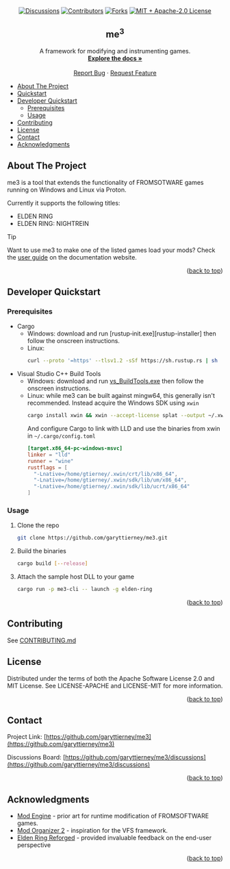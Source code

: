 <a name="readme-top"></a>

<br />
<div align="center">

[![Discussions][discussions-shield]][discussions-url]
[![Contributors][contributors-shield]][contributors-url]
[![Forks][forks-shield]][forks-url]
[![MIT + Apache-2.0 License][license-shield]][license-url]

  <h2 align="center">me<sup>3</sup></h2>

  <p align="center">
    A framework for modifying and instrumenting games.
    <br />
    <a href="https://garyttierney.github.io/me3/me3_framework/"><strong>Explore the docs »</strong></a>
    <br />
    <br />
    <a href="https://github.com/garyttierney/me3/discussions/categories/bug-reports">Report Bug</a>
    ·
    <a href="https://github.com/garyttierney/me3/discussions/categories/ideas">Request Feature</a>
  </p>
</div>

- [About The Project](#about-the-project)
- [Quickstart](#quickstart)
- [Developer Quickstart](#developer-quickstart)
  - [Prerequisites](#prerequisites)
  - [Usage](#usage)
- [Contributing](#contributing)
- [License](#license)
- [Contact](#contact)
- [Acknowledgments](#acknowledgments)

<!-- ABOUT THE PROJECT -->

## About The Project

me3 is a tool that extends the functionality of FROMSOTWARE games running on Windows and Linux via Proton.

Currently it supports the following titles:

- ELDEN RING
- ELDEN RING: NIGHTREIN

> [!TIP]
> Want to use me3 to make one of the listed games load your mods? Check the [user guide](https://me3.readthedocs.io/quickstart) on the documentation website.

<p align="right">(<a href="#readme-top">back to top</a>)</p>

<!-- GETTING STARTED -->

## Developer Quickstart

### Prerequisites

- Cargo
  - Windows: download and run [rustup‑init.exe][rustup-installer] then follow the onscreen instructions.
  - Linux:
    ```bash
    curl --proto '=https' --tlsv1.2 -sSf https://sh.rustup.rs | sh
    ```
- Visual Studio C++ Build Tools
  - Windows: download and run [vs_BuildTools.exe][buildtools-installer] then follow the onscreen instructions.
  - Linux: while me3 can be built against mingw64, this generally isn't recommended. Instead acquire the Windows SDK using `xwin`
    ```bash
    cargo install xwin && xwin --accept-license splat --output ~/.xwin
    ```
    And configure Cargo to link with LLD and use the binaries from xwin in `~/.cargo/config.toml`
    ```toml
    [target.x86_64-pc-windows-msvc]
    linker = "lld"
    runner = "wine"
    rustflags = [
      "-Lnative=/home/gtierney/.xwin/crt/lib/x86_64",
      "-Lnative=/home/gtierney/.xwin/sdk/lib/um/x86_64",
      "-Lnative=/home/gtierney/.xwin/sdk/lib/ucrt/x86_64"
    ]
    ```

### Usage

1. Clone the repo
   ```sh
   git clone https://github.com/garyttierney/me3.git
   ```
2. Build the binaries
   ```sh
   cargo build [--release]
   ```
3. Attach the sample host DLL to your game
   ```sh
   cargo run -p me3-cli -- launch -g elden-ring
   ```
   <p align="right">(<a href="#readme-top">back to top</a>)</p>

<!-- CONTRIBUTING -->

## Contributing

See [CONTRIBUTING.md](CONTRIBUTING.md)

<!-- LICENSE -->

## License

Distributed under the terms of both the Apache Software License 2.0 and MIT License. See LICENSE-APACHE and LICENSE-MIT for more information.

<p align="right">(<a href="#readme-top">back to top</a>)</p>

<!-- CONTACT -->

## Contact

Project Link: [https://github.com/garyttierney/me3](https://github.com/garyttierney/me3)

Discussions Board: [https://github.com/garyttierney/me3/discussions](https://github.com/garyttierney/me3/discussions)

<p align="right">(<a href="#readme-top">back to top</a>)</p>

<!-- ACKNOWLEDGMENTS -->

## Acknowledgments

- [Mod Engine](https://github.com/katalash/ModEngine/tree/master/DS3ModEngine) - prior art for runtime modification of FROMSOFTWARE games.
- [Mod Organizer 2](https://github.com/ModOrganizer2/modorganizer/) - inspiration for the VFS framework.
- [Elden Ring Reforged](https://www.nexusmods.com/eldenring/mods/541) - provided invaluable feedback on the end-user perspective

<p align="right">(<a href="#readme-top">back to top</a>)</p>

<!-- MARKDOWN LINKS & IMAGES -->
<!-- https://www.markdownguide.org/basic-syntax/#reference-style-links -->

[buildtools-installer]: https://aka.ms/vs/17/release/vs_BuildTools.exe
[discussions-shield]: https://img.shields.io/github/discussions/garyttierney/me3
[discussions-url]: https://github.com/garyttierney/me3/discussions
[contributors-shield]: https://img.shields.io/github/contributors/garyttierney/me3.svg?style=flat
[contributors-url]: https://github.com/garyttierney/me3/graphs/contributors
[forks-shield]: https://img.shields.io/github/forks/garyttierney/me3.svg?style=flat
[forks-url]: https://github.com/garyttierney/me3/network/members
[stars-shield]: https://img.shields.io/github/stars/garyttierney/me3.svg?style=flat
[stars-url]: https://github.com/garyttierney/me3/stargazers
[issues-shield]: https://img.shields.io/github/issues/garyttierney/me3.svg?style=flat
[issues-url]: https://github.com/garyttierney/me3/issues
[license-shield]: https://img.shields.io/badge/license-MIT%2FApache--2.0-green?style=flat
[license-url]: https://github.com/garyttierney/me3/blob/master/LICENSE.txt
